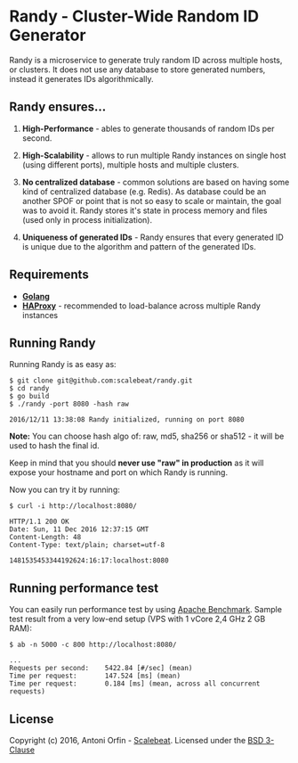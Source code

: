 Randy - Cluster-Wide Random ID Generator
========================================

Randy is a microservice to generate truly random ID across multiple hosts,
or clusters. It does not use any database to store generated numbers, instead it
generates IDs algorithmically.

Randy ensures...
-------------------

1. **High-Performance** - ables to generate thousands of random IDs per second.

2. **High-Scalability** - allows to run multiple Randy instances on single host
   (using different ports), multiple hosts and multiple clusters.

3. **No centralized database** - common solutions are based on having some kind of
   centralized database (e.g. Redis). As database could be an another SPOF or point
   that is not so easy to scale or maintain, the goal was to avoid it.
   Randy stores it's state in process memory and files (used only in process initialization).

4. **Uniqueness of generated IDs** - Randy ensures that every generated ID is unique
   due to the algorithm and pattern of the generated IDs.
   
Requirements
------------

* [**Golang**](https://golang.org/doc/install)
* [**HAProxy**](http://www.haproxy.org/) - recommended to load-balance across multiple Randy instances

Running Randy
-------------

Running Randy is as easy as:

```
$ git clone git@github.com:scalebeat/randy.git
$ cd randy
$ go build
$ ./randy -port 8080 -hash raw

2016/12/11 13:38:08 Randy initialized, running on port 8080
```

**Note:** You can choose hash algo of: raw, md5, sha256 or sha512 - it will be used 
to hash the final id.

Keep in mind that you should **never use "raw" in production**
as it will expose your hostname and port on which Randy is running.

Now you can try it by running:

```
$ curl -i http://localhost:8080/

HTTP/1.1 200 OK
Date: Sun, 11 Dec 2016 12:37:15 GMT
Content-Length: 48
Content-Type: text/plain; charset=utf-8

1481535453344192624:16:17:localhost:8080
```

Running performance test
------------------------

You can easily run performance test by using [Apache Benchmark](http://httpd.apache.org/docs/2.4/programs/ab.html).
Sample test result from a very low-end setup (VPS with 1 vCore 2,4 GHz 2 GB RAM):

```
$ ab -n 5000 -c 800 http://localhost:8080/

...
Requests per second:    5422.84 [#/sec] (mean)
Time per request:       147.524 [ms] (mean)
Time per request:       0.184 [ms] (mean, across all concurrent requests)

```

License
-------

Copyright (c) 2016, Antoni Orfin - [Scalebeat](https://scalebeat.com).
Licensed under the [BSD 3-Clause](LICENSE)

